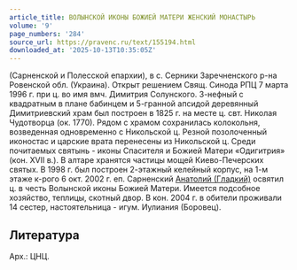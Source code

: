 ```yaml
---
article_title: ВОЛЫНСКОЙ ИКОНЫ БОЖИЕЙ МАТЕРИ ЖЕНСКИЙ МОНАСТЫРЬ
volume: '9'
page_numbers: '284'
source_url: https://pravenc.ru/text/155194.html
downloaded_at: '2025-10-13T10:35:05Z'
---
```


(Сарненской и Полесской епархии), в c. Серники Заречненского р-на Ровенской обл. (Украина). Открыт решением Свящ. Синода РПЦ 7 марта 1996 г. при ц. во имя вмч. Димитрия Солунского. 3-нефный с квадратным в плане бабинцем и 5-гранной апсидой деревянный Димитриевский храм был построен в 1825 г. на месте ц. свт. Николая Чудотворца (ок. 1770). Рядом с храмом сохранилась колокольня, возведенная одновременно с Никольской ц. Резной позолоченный иконостас и царские врата перенесены из Никольской ц. Среди почитаемых святынь - иконы Спасителя и Божией Матери «Одигитрия» (кон. XVII в.). В алтаре хранятся частицы мощей Киево-Печерских святых. В 1998 г. был построен 2-этажный келейный корпус, на 1-м этаже к-рого 6 окт. 2002 г. еп. Сарненский [Анатолий (Гладкий)](<https://pravenc.ru/text/Анатолий (Гладкий).html>) освятил ц. в честь Волынской иконы Божией Матери. Имеется подсобное хозяйство, теплицы, скотный двор. В кон. 2004 г. в обители проживали 14 сестер, настоятельница - игум. Иулиания (Боровец).

## Литература

Арх.: ЦНЦ.
